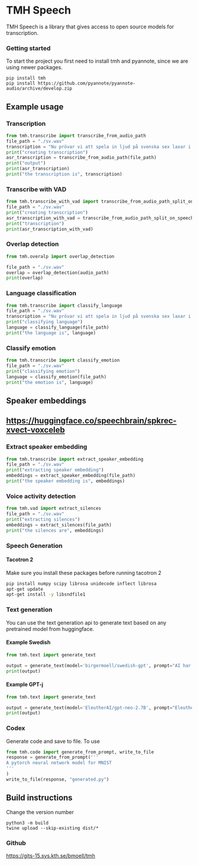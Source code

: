 # TMH Speech
TMH Speech is a library that gives access to open source models for transcription.

### Getting started
To start the project you first need to install tmh and pyannote, since we are using newer packages.

```
pip install tmh
pip install https://github.com/pyannote/pyannote-audio/archive/develop.zip
```

## Example usage

### Transcription
``` python
from tmh.transcribe import transcribe_from_audio_path
file_path = "./sv.wav"
transcription = "Nu prövar vi att spela in ljud på svenska sex laxar i en laxask de finns en stor banan"
print("creating transcription")
asr_transcription = transcribe_from_audio_path(file_path)
print("output")
print(asr_transcription)
print("the transcription is", transcription)
```

### Transcribe with VAD
``` python
from tmh.transcribe_with_vad import transcribe_from_audio_path_split_on_speech
file_path = "./sv.wav"
print("creating transcription")
asr_transcription_with_vad = transcribe_from_audio_path_split_on_speech(file_path)
print("transcription")
print(asr_transcription_with_vad)
```

### Overlap detection
```python
from tmh.overalp import overlap_detection

file_path = "./sv.wav"
overlap = overlap_detection(audio_path)
print(overlap)
```

### Language classification
``` python
from tmh.transcribe import classify_language
file_path = "./sv.wav"
transcription = "Nu prövar vi att spela in ljud på svenska sex laxar i en laxask de finns en stor banan"
print("classifying language")
language = classify_language(file_path)
print("the language is", language)
```

### Classify emotion
``` python
from tmh.transcribe import classify_emotion
file_path = "./sv.wav"
print("classifying emotion")
language = classify_emotion(file_path)
print("the emotion is", language)
```
## Speaker embeddings
## https://huggingface.co/speechbrain/spkrec-xvect-voxceleb

### Extract speaker embedding
``` python
from tmh.transcribe import extract_speaker_embedding
file_path = "./sv.wav"
print("extracting speaker embedding")
embeddings = extract_speaker_embedding(file_path)
print("the speaker embedding is", embeddings)
```

### Voice activity detection
``` python
from tmh.vad import extract_silences
file_path = "./sv.wav"
print("extracting silences")
embeddings = extract_silences(file_path)
print("the silences are", embeddings)
```

### Speech Generation
#### Tacotron 2
Make sure you install these packages before running tacotron 2
```bash
pip install numpy scipy librosa unidecode inflect librosa
apt-get update
apt-get install -y libsndfile1
```

### Text generation
You can use the text generation api to generate text based on any pretrained model from huggingface.

#### Example Swedish

```python
from tmh.text import generate_text

output = generate_text(model='birgermoell/swedish-gpt', prompt="AI har möjligheten att", min_length=150)
print(output)
```

#### Example GPT-j

```python
from tmh.text import generate_text

output = generate_text(model='EleutherAI/gpt-neo-2.7B', prompt="EleutherAI has", min_length=150)
print(output)
```

### Codex
Generate code and save to file.
To use
```python
from tmh.code import generate_from_prompt, write_to_file
response = generate_from_prompt('''
A pytorch neural network model for MNIST
'''
)
write_to_file(response, "generated.py")
```

## Build instructions
Change the version number

```
python3 -m build 
twine upload --skip-existing dist/*
```

### Github
https://gits-15.sys.kth.se/bmoell/tmh